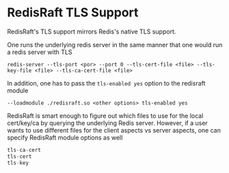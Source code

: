 RedisRaft TLS Support
=====================

RedisRaft's TLS support mirrors Redis's native TLS support.  

One runs the underlying redis server in the same manner that one would run a redis server with TLS

```
redis-server --tls-port <por> --port 0 --tls-cert-file <file> --tls-key-file <file> --tls-ca-cert-file <file> 
```

In addition, one has to pass the `tls-enabled yes` option to the redisraft module

```
--loadmodule ./redisraft.so <other options> tls-enabled yes
```

RedisRaft is smart enough to figure out which files to use for the local cert/key/ca by querying the underlying Redis server.  However, if a user wants to use different files for the client aspects vs server aspects, one can specify RedisRaft module options as well

```asm
tls-ca-cert
tls-cert
tls-key
```